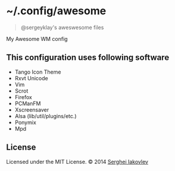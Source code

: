 # ~/.config/awesome

> @sergeyklay's aweswesome files

My Awesome WM config

## This configuration uses following software

* Tango Icon Theme
* Rxvt Unicode
* Vim
* Scrot
* Firefox
* PCManFM
* Xscreensaver
* Alsa (lib/util/plugins/etc.)
* Ponymix
* Mpd

## License

Licensed under the MIT License.
&copy; 2014 [Serghei Iakovlev](https://github.com/sergeyklay)

